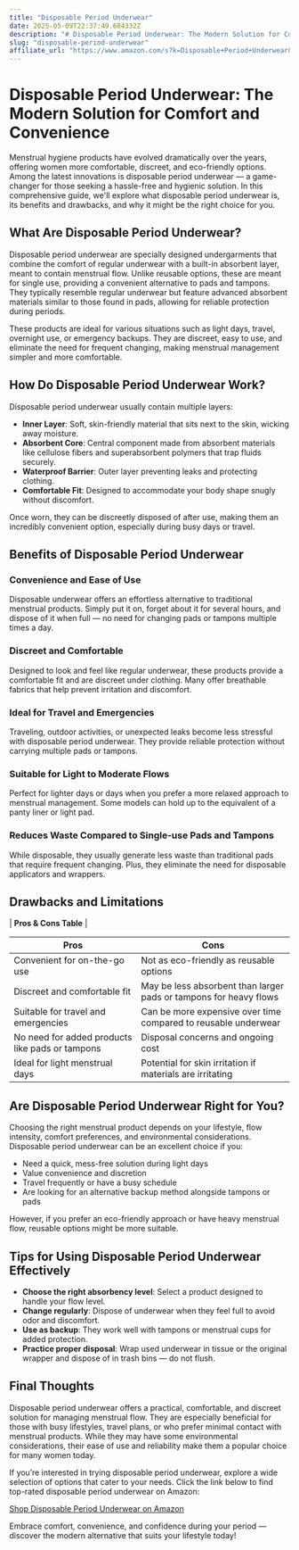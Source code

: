 ```yaml
---
title: "Disposable Period Underwear"
date: 2025-05-09T22:37:49.684332Z
description: "# Disposable Period Underwear: The Modern Solution for Comfort and Convenience..."
slug: "disposable-period-underwear"
affiliate_url: "https://www.amazon.com/s?k=Disposable+Period+Underwear&linkCode=ll2&tag=alrimweb-20&linkId=962a266b787d542ab04ab490b34de0ce&language=en_US&ref_=as_li_ss_tl"
---
```

# Disposable Period Underwear: The Modern Solution for Comfort and Convenience

Menstrual hygiene products have evolved dramatically over the years, offering women more comfortable, discreet, and eco-friendly options. Among the latest innovations is disposable period underwear — a game-changer for those seeking a hassle-free and hygienic solution. In this comprehensive guide, we'll explore what disposable period underwear is, its benefits and drawbacks, and why it might be the right choice for you.

## What Are Disposable Period Underwear?

Disposable period underwear are specially designed undergarments that combine the comfort of regular underwear with a built-in absorbent layer, meant to contain menstrual flow. Unlike reusable options, these are meant for single use, providing a convenient alternative to pads and tampons. They typically resemble regular underwear but feature advanced absorbent materials similar to those found in pads, allowing for reliable protection during periods.

These products are ideal for various situations such as light days, travel, overnight use, or emergency backups. They are discreet, easy to use, and eliminate the need for frequent changing, making menstrual management simpler and more comfortable.

## How Do Disposable Period Underwear Work?

Disposable period underwear usually contain multiple layers:

- **Inner Layer**: Soft, skin-friendly material that sits next to the skin, wicking away moisture.
- **Absorbent Core**: Central component made from absorbent materials like cellulose fibers and superabsorbent polymers that trap fluids securely.
- **Waterproof Barrier**: Outer layer preventing leaks and protecting clothing.
- **Comfortable Fit**: Designed to accommodate your body shape snugly without discomfort.

Once worn, they can be discreetly disposed of after use, making them an incredibly convenient option, especially during busy days or travel.

## Benefits of Disposable Period Underwear

### Convenience and Ease of Use

Disposable underwear offers an effortless alternative to traditional menstrual products. Simply put it on, forget about it for several hours, and dispose of it when full — no need for changing pads or tampons multiple times a day.

### Discreet and Comfortable

Designed to look and feel like regular underwear, these products provide a comfortable fit and are discreet under clothing. Many offer breathable fabrics that help prevent irritation and discomfort.

### Ideal for Travel and Emergencies

Traveling, outdoor activities, or unexpected leaks become less stressful with disposable period underwear. They provide reliable protection without carrying multiple pads or tampons.

### Suitable for Light to Moderate Flows

Perfect for lighter days or days when you prefer a more relaxed approach to menstrual management. Some models can hold up to the equivalent of a panty liner or light pad.

### Reduces Waste Compared to Single-use Pads and Tampons

While disposable, they usually generate less waste than traditional pads that require frequent changing. Plus, they eliminate the need for disposable applicators and wrappers.

## Drawbacks and Limitations

| **Pros & Cons Table** |

| Pros | Cons |
|-------|-------|
| Convenient for on-the-go use | Not as eco-friendly as reusable options |
| Discreet and comfortable fit | May be less absorbent than larger pads or tampons for heavy flows |
| Suitable for travel and emergencies | Can be more expensive over time compared to reusable underwear |
| No need for added products like pads or tampons | Disposal concerns and ongoing cost |
| Ideal for light menstrual days | Potential for skin irritation if materials are irritating |

## Are Disposable Period Underwear Right for You?

Choosing the right menstrual product depends on your lifestyle, flow intensity, comfort preferences, and environmental considerations. Disposable period underwear can be an excellent choice if you:

- Need a quick, mess-free solution during light days
- Value convenience and discretion
- Travel frequently or have a busy schedule
- Are looking for an alternative backup method alongside tampons or pads

However, if you prefer an eco-friendly approach or have heavy menstrual flow, reusable options might be more suitable.

## Tips for Using Disposable Period Underwear Effectively

- **Choose the right absorbency level**: Select a product designed to handle your flow level.
- **Change regularly**: Dispose of underwear when they feel full to avoid odor and discomfort.
- **Use as backup**: They work well with tampons or menstrual cups for added protection.
- **Practice proper disposal**: Wrap used underwear in tissue or the original wrapper and dispose of in trash bins — do not flush.

## Final Thoughts

Disposable period underwear offers a practical, comfortable, and discreet solution for managing menstrual flow. They are especially beneficial for those with busy lifestyles, travel plans, or who prefer minimal contact with menstrual products. While they may have some environmental considerations, their ease of use and reliability make them a popular choice for many women today.

If you’re interested in trying disposable period underwear, explore a wide selection of options that cater to your needs. Click the link below to find top-rated disposable period underwear on Amazon:

[Shop Disposable Period Underwear on Amazon](https://www.amazon.com/s?k=Disposable+Period+Underwear&linkCode=ll2&tag=alrimweb-20&linkId=962a266b787d542ab04ab490b34de0ce&language=en_US&ref_=as_li_ss_tl)

Embrace comfort, convenience, and confidence during your period — discover the modern alternative that suits your lifestyle today!